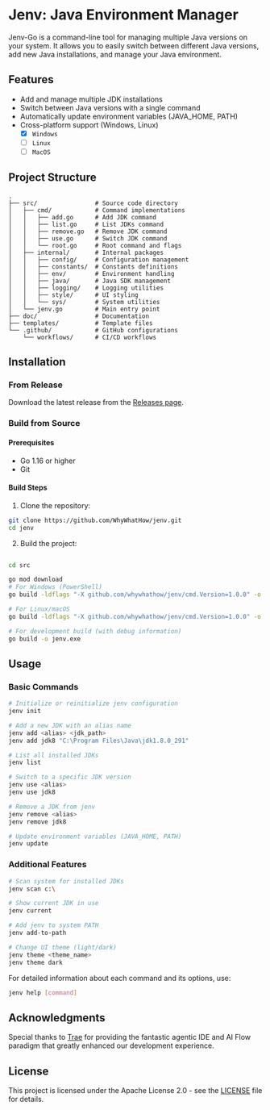 # Jenv: Java Environment Manager



Jenv-Go is a command-line tool for managing multiple Java versions on your system. It allows you to easily switch between different Java versions, add new Java installations, and manage your Java environment.

## Features

- Add and manage multiple JDK installations
- Switch between Java versions with a single command
- Automatically update environment variables (JAVA_HOME, PATH)
- Cross-platform support (Windows, Linux)
  - [x] `Windows`
  - [ ] `Linux`
  - [ ] `MacOS`

## Project Structure

```
.
├── src/                # Source code directory
│   ├── cmd/            # Command implementations
│   │   ├── add.go      # Add JDK command
│   │   ├── list.go     # List JDKs command
│   │   ├── remove.go   # Remove JDK command
│   │   ├── use.go      # Switch JDK command
│   │   └── root.go     # Root command and flags
│   ├── internal/       # Internal packages
│   │   ├── config/     # Configuration management
│   │   ├── constants/  # Constants definitions
│   │   ├── env/        # Environment handling
│   │   ├── java/       # Java SDK management
│   │   ├── logging/    # Logging utilities
│   │   ├── style/      # UI styling
│   │   └── sys/        # System utilities
│   └── jenv.go         # Main entry point
├── doc/                # Documentation
├── templates/          # Template files
└── .github/            # GitHub configurations
    └── workflows/      # CI/CD workflows
```

## Installation

### From Release

Download the latest release from the [Releases page](https://github.com/WhyWhatHow/jenv/releases).

### Build from Source

#### Prerequisites

- Go 1.16 or higher
- Git

#### Build Steps

1. Clone the repository:

```bash
git clone https://github.com/WhyWhatHow/jenv.git
cd jenv
```

2. Build the project:

```bash

cd src 

go mod download
# For Windows (PowerShell)
go build -ldflags "-X github.com/whywhathow/jenv/cmd.Version=1.0.0" -o jenv.exe 

# For Linux/macOS
go build -ldflags "-X github.com/whywhathow/jenv/cmd.Version=1.0.0" -o jenv 

# For development build (with debug information)
go build -o jenv.exe 
```

## Usage

### Basic Commands

```bash
# Initialize or reinitialize jenv configuration
jenv init

# Add a new JDK with an alias name
jenv add <alias> <jdk_path>
jenv add jdk8 "C:\Program Files\Java\jdk1.8.0_291"

# List all installed JDKs
jenv list

# Switch to a specific JDK version
jenv use <alias>
jenv use jdk8

# Remove a JDK from jenv
jenv remove <alias>
jenv remove jdk8

# Update environment variables (JAVA_HOME, PATH)
jenv update
```

### Additional Features

```bash
# Scan system for installed JDKs
jenv scan c:\

# Show current JDK in use
jenv current

# Add jenv to system PATH
jenv add-to-path

# Change UI theme (light/dark)
jenv theme <theme_name>
jenv theme dark
```

For detailed information about each command and its options, use:
```bash
jenv help [command]
```

## Acknowledgments

Special thanks to [Trae](https://trae.ai) for providing the fantastic agentic IDE and AI Flow paradigm that greatly
enhanced our development experience.

## License

This project is licensed under the Apache License 2.0 - see the [LICENSE](LICENSE) file for details.
